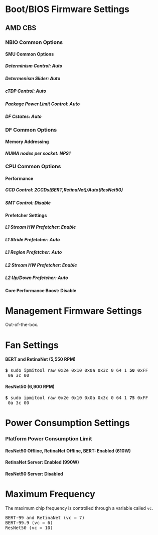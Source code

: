 # Boot/BIOS Firmware Settings

## AMD CBS

### NBIO Common Options
#### SMU Common Options
##### Determinism Control: Auto
##### Determenism Slider: Auto
##### cTDP Control: Auto
##### Package Power Limit  Control: Auto
##### DF Cstates: Auto

### DF Common Options
#### Memory Addressing
##### NUMA nodes per socket: NPS1

### CPU Common Options
#### Performance
##### CCD Control: 2CCDs(BERT,RetinaNet)/Auto(ResNet50)
##### SMT Control: Disable
#### Prefetcher Settings
##### L1 Stream HW Prefetcher: Enable
##### L1 Stride Prefetcher: Auto
##### L1 Region Prefetcher: Auto
##### L2 Stream HW Prefetcher: Enable
##### L2 Up/Down Prefetcher: Auto
#### Core Performance Boost: Disable

# Management Firmware Settings

Out-of-the-box.

# Fan Settings
#### BERT and RetinaNet (5,550 RPM)

<pre>
<b>&dollar;</b> sudo ipmitool raw 0x2e 0x10 0x0a 0x3c 0 64 1 <b>50</b> 0xFF
 0a 3c 00
</pre>

#### ResNet50 (6,900 RPM)

<pre>
<b>&dollar;</b> sudo ipmitool raw 0x2e 0x10 0x0a 0x3c 0 64 1 <b>75</b> 0xFF
 0a 3c 00
</pre>

# Power Consumption Settings
### Platform Power Consumption Limit
#### ResNet50 Offline, RetinaNet Offline, BERT: Enabled (610W)
#### RetinaNet Server: Enabled (990W)
#### ResNet50 Server: Disabled

# Maximum Frequency

The maximum chip frequency is controlled through a variable called `vc`.

<pre>
BERT-99 and RetinaNet (vc = 7)
BERT-99.9 (vc = 6)
ResNet50 (vc = 10)
</pre>
